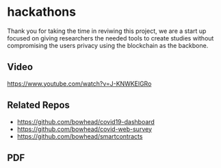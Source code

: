 # hackathons

Thank you for taking the time in reviwing this project, we are a start up focused on giving researchers the needed tools to create studies without compromising the users privacy using the blockchain as the backbone.

## Video
https://www.youtube.com/watch?v=J-KNWKElGRo

## Related Repos
- https://github.com/bowhead/covid19-dashboard
- https://github.com/bowhead/covid-web-survey
- https://github.com/bowhead/smartcontracts

## PDF
